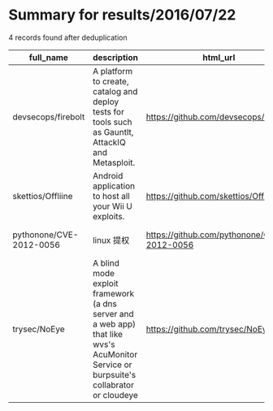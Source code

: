 
# Summary for results/2016/07/22
    
4 records found after deduplication

| full_name | description | html_url | matched_list | matched_count | pushed_at | size | stargazers_count | language | forks_count | vul_ids |
|-------------------------|---------------------------------------------------------------------------------------------------------------------------------------|--------------------------------------------|----------------------------------|-----------------|---------------------------|--------|--------------------|------------|---------------|-------------------|
| devsecops/firebolt | A platform to create, catalog and deploy tests for tools such as Gauntlt, AttackIQ and Metasploit. | https://github.com/devsecops/firebolt | ['metasploit module OR payload'] | 1 | 2016-07-22 00:56:11+00:00 | 13 | 14 | Ruby | 7 | [] |
| skettios/Offliine | Android application to host all your Wii U exploits. | https://github.com/skettios/Offliine | ['exploit'] | 1 | 2016-07-22 11:08:07+00:00 | 134 | 5 | C# | 3 | [] |
| pythonone/CVE-2012-0056 | linux 提权 | https://github.com/pythonone/CVE-2012-0056 | ['cve-2'] | 1 | 2016-07-22 13:51:17+00:00 | 12 | 1 | C | 4 | ['CVE-2012-0056'] |
| trysec/NoEye | A blind mode exploit framework (a dns server and a web app) that like wvs's AcuMonitor Service or burpsuite's collabrator or cloudeye | https://github.com/trysec/NoEye | ['exploit'] | 1 | 2016-07-22 14:01:56+00:00 | 7 | 0 | Python | 0 | [] |
